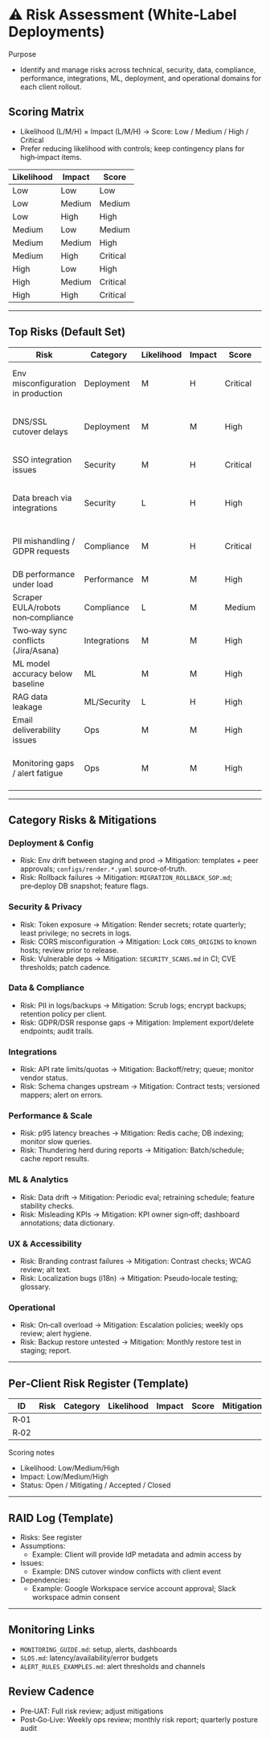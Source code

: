 # ⚠️ Risk Assessment (White‑Label Deployments)

Purpose
- Identify and manage risks across technical, security, data, compliance, performance, integrations, ML, deployment, and operational domains for each client rollout.

## Scoring Matrix
- Likelihood (L/M/H) × Impact (L/M/H) → Score: Low / Medium / High / Critical
- Prefer reducing likelihood with controls; keep contingency plans for high‑impact items.

| Likelihood | Impact | Score |
|------------|--------|-------|
| Low        | Low    | Low   |
| Low        | Medium | Medium|
| Low        | High   | High  |
| Medium     | Low    | Medium|
| Medium     | Medium | High  |
| Medium     | High   | Critical |
| High       | Low    | High  |
| High       | Medium | Critical |
| High       | High   | Critical |

---

## Top Risks (Default Set)

| Risk | Category | Likelihood | Impact | Score | Mitigation | Owner | Triggers | Status |
|------|----------|------------|--------|-------|------------|-------|----------|--------|
| Env misconfiguration in production | Deployment | M | H | Critical | Use `ENV_TEMPLATE.production`; peer review; preflight checks (`SCRIPTS.md`) | DevOps | New envs; manual edits | Open |
| DNS/SSL cutover delays | Deployment | M | M | High | Staged DNS; validate certs; off-peak window | DevOps | Registrar changes; cert renewal | Open |
| SSO integration issues | Security | M | H | Critical | Test in staging; fallback local auth; document IdP mapping | Platform | New IdP; metadata changes | Open |
| Data breach via integrations | Security | L | H | High | Principle of least privilege; rotate tokens; secrets store | Security | New tokens; vendor incidents | Open |
| PII mishandling / GDPR requests | Compliance | M | H | Critical | Add export/delete endpoints; data retention jobs | Platform | DSR received; audit requests | Open |
| DB performance under load | Performance | M | M | High | Index review; Redis cache; read patterns | Platform | p95 > SLO; timeouts | Open |
| Scraper EULA/robots non‑compliance | Compliance | L | M | Medium | Review terms; throttle; caching; logging | Platform | Source changes | Open |
| Two‑way sync conflicts (Jira/Asana) | Integrations | M | M | High | Define source‑of‑truth; conflict policies; logs | Platform | Concurrent updates | Open |
| ML model accuracy below baseline | ML | M | M | High | Validation set; retraining; feature checks | Platform | Data drift; schema changes | Open |
| RAG data leakage | ML/Security | L | H | High | Access controls; allowlist sources; redaction; eval | Security | New corpora | Open |
| Email deliverability issues | Ops | M | M | High | Proper SPF/DKIM/DMARC; logs; retries | DevOps | Domain changes | Open |
| Monitoring gaps / alert fatigue | Ops | M | M | High | Configure Sentry; tune thresholds (see `SLOS.md`) | Platform | New releases; noisy alerts | Open |

---

## Category Risks & Mitigations

### Deployment & Config
- Risk: Env drift between staging and prod → Mitigation: templates + peer approvals; `configs/render.*.yaml` source‑of‑truth.
- Risk: Rollback failures → Mitigation: `MIGRATION_ROLLBACK_SOP.md`; pre‑deploy DB snapshot; feature flags.

### Security & Privacy
- Risk: Token exposure → Mitigation: Render secrets; rotate quarterly; least privilege; no secrets in logs.
- Risk: CORS misconfiguration → Mitigation: Lock `CORS_ORIGINS` to known hosts; review prior to release.
- Risk: Vulnerable deps → Mitigation: `SECURITY_SCANS.md` in CI; CVE thresholds; patch cadence.

### Data & Compliance
- Risk: PII in logs/backups → Mitigation: Scrub logs; encrypt backups; retention policy per client.
- Risk: GDPR/DSR response gaps → Mitigation: Implement export/delete endpoints; audit trails.

### Integrations
- Risk: API rate limits/quotas → Mitigation: Backoff/retry; queue; monitor vendor status.
- Risk: Schema changes upstream → Mitigation: Contract tests; versioned mappers; alert on errors.

### Performance & Scale
- Risk: p95 latency breaches → Mitigation: Redis cache; DB indexing; monitor slow queries.
- Risk: Thundering herd during reports → Mitigation: Batch/schedule; cache report results.

### ML & Analytics
- Risk: Data drift → Mitigation: Periodic eval; retraining schedule; feature stability checks.
- Risk: Misleading KPIs → Mitigation: KPI owner sign‑off; dashboard annotations; data dictionary.

### UX & Accessibility
- Risk: Branding contrast failures → Mitigation: Contrast checks; WCAG review; alt text.
- Risk: Localization bugs (i18n) → Mitigation: Pseudo‑locale testing; glossary.

### Operational
- Risk: On‑call overload → Mitigation: Escalation policies; weekly ops review; alert hygiene.
- Risk: Backup restore untested → Mitigation: Monthly restore test in staging; report.

---

## Per‑Client Risk Register (Template)

| ID | Risk | Category | Likelihood | Impact | Score | Mitigation | Owner | Due | Status |
|----|------|----------|------------|--------|-------|------------|-------|-----|--------|
| R‑01 |  |  |  |  |  |  |  |  |  |
| R‑02 |  |  |  |  |  |  |  |  |  |

Scoring notes
- Likelihood: Low/Medium/High
- Impact: Low/Medium/High
- Status: Open / Mitigating / Accepted / Closed

---

## RAID Log (Template)

- Risks: See register
- Assumptions:
  - Example: Client will provide IdP metadata and admin access by <date>
- Issues:
  - Example: DNS cutover window conflicts with client event
- Dependencies:
  - Example: Google Workspace service account approval; Slack workspace admin consent

---

## Monitoring Links
- `MONITORING_GUIDE.md`: setup, alerts, dashboards
- `SLOS.md`: latency/availability/error budgets
- `ALERT_RULES_EXAMPLES.md`: alert thresholds and channels

## Review Cadence
- Pre‑UAT: Full risk review; adjust mitigations
- Post‑Go‑Live: Weekly ops review; monthly risk report; quarterly posture audit
